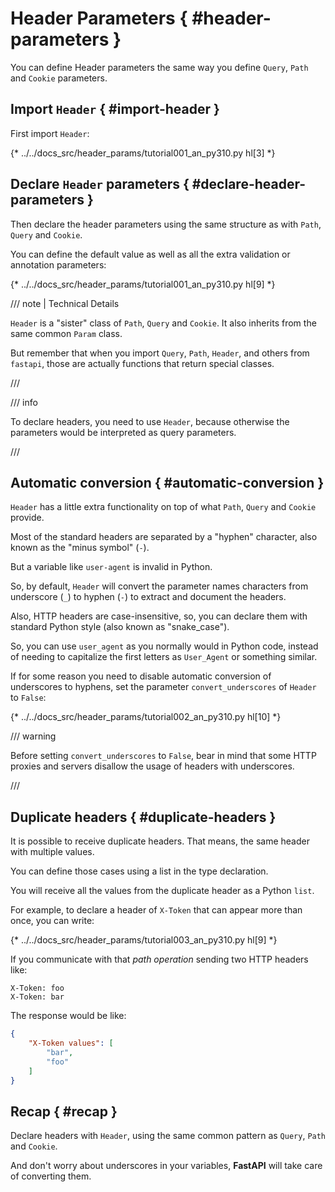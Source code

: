 # Header Parameters { #header-parameters }

You can define Header parameters the same way you define `Query`, `Path` and `Cookie` parameters.

## Import `Header` { #import-header }

First import `Header`:

{* ../../docs_src/header_params/tutorial001_an_py310.py hl[3] *}

## Declare `Header` parameters { #declare-header-parameters }

Then declare the header parameters using the same structure as with `Path`, `Query` and `Cookie`.

You can define the default value as well as all the extra validation or annotation parameters:

{* ../../docs_src/header_params/tutorial001_an_py310.py hl[9] *}

/// note | Technical Details

`Header` is a "sister" class of `Path`, `Query` and `Cookie`. It also inherits from the same common `Param` class.

But remember that when you import `Query`, `Path`, `Header`, and others from `fastapi`, those are actually functions that return special classes.

///

/// info

To declare headers, you need to use `Header`, because otherwise the parameters would be interpreted as query parameters.

///

## Automatic conversion { #automatic-conversion }

`Header` has a little extra functionality on top of what `Path`, `Query` and `Cookie` provide.

Most of the standard headers are separated by a "hyphen" character, also known as the "minus symbol" (`-`).

But a variable like `user-agent` is invalid in Python.

So, by default, `Header` will convert the parameter names characters from underscore (`_`) to hyphen (`-`) to extract and document the headers.

Also, HTTP headers are case-insensitive, so, you can declare them with standard Python style (also known as "snake_case").

So, you can use `user_agent` as you normally would in Python code, instead of needing to capitalize the first letters as `User_Agent` or something similar.

If for some reason you need to disable automatic conversion of underscores to hyphens, set the parameter `convert_underscores` of `Header` to `False`:

{* ../../docs_src/header_params/tutorial002_an_py310.py hl[10] *}

/// warning

Before setting `convert_underscores` to `False`, bear in mind that some HTTP proxies and servers disallow the usage of headers with underscores.

///

## Duplicate headers { #duplicate-headers }

It is possible to receive duplicate headers. That means, the same header with multiple values.

You can define those cases using a list in the type declaration.

You will receive all the values from the duplicate header as a Python `list`.

For example, to declare a header of `X-Token` that can appear more than once, you can write:

{* ../../docs_src/header_params/tutorial003_an_py310.py hl[9] *}

If you communicate with that *path operation* sending two HTTP headers like:

```
X-Token: foo
X-Token: bar
```

The response would be like:

```JSON
{
    "X-Token values": [
        "bar",
        "foo"
    ]
}
```

## Recap { #recap }

Declare headers with `Header`, using the same common pattern as `Query`, `Path` and `Cookie`.

And don't worry about underscores in your variables, **FastAPI** will take care of converting them.
